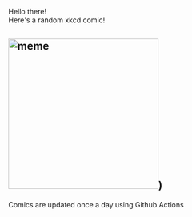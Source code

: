 Hello there! <br>Here's a random xkcd comic!<br>
## <img src="https://imgs.xkcd.com/comics/laptop_hell.png" alt="meme" width="300"/>)<br>
Comics are updated once a day using Github Actions